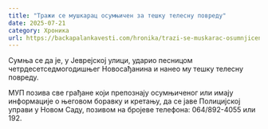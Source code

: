 ```yaml
---
title: "Тражи се мушкарац осумњичен за тешку телесну повреду"
date: 2025-07-21
category: Хроника
url: https://backapalankavesti.com/hronika/trazi-se-muskarac-osumnjicen-za-tesku-telesnu-povredu/
---
```


Сумња се да је, у Јеврејској улици, ударио песницом четрдесетседмогодишњег Новосађанина и нанео му тешку телесну повреду.

МУП позива све грађане који препознају осумњиченог или имају информације о
његовом боравку и кретању, да се јаве Полицијској управи у Новом Саду,
позивом на бројеве телефона: 064/892-4055 или 192.
